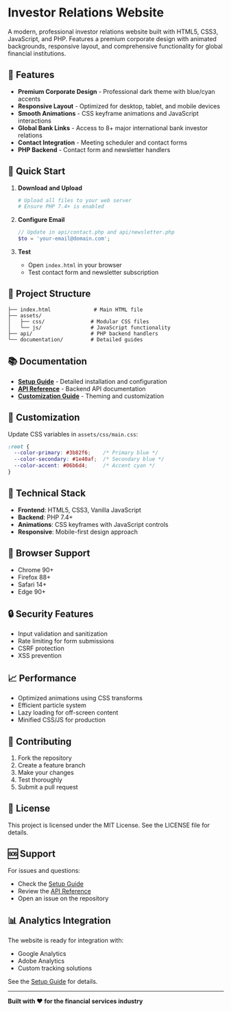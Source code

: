 # Investor Relations Website

A modern, professional investor relations website built with HTML5, CSS3, JavaScript, and PHP. Features a premium corporate design with animated backgrounds, responsive layout, and comprehensive functionality for global financial institutions.

## 🌟 Features

- **Premium Corporate Design** - Professional dark theme with blue/cyan accents
- **Responsive Layout** - Optimized for desktop, tablet, and mobile devices
- **Smooth Animations** - CSS keyframe animations and JavaScript interactions
- **Global Bank Links** - Access to 8+ major international bank investor relations
- **Contact Integration** - Meeting scheduler and contact forms
- **PHP Backend** - Contact form and newsletter handlers

## 🚀 Quick Start

1. **Download and Upload**
   ```bash
   # Upload all files to your web server
   # Ensure PHP 7.4+ is enabled
   ```

2. **Configure Email**
   ```php
   // Update in api/contact.php and api/newsletter.php
   $to = 'your-email@domain.com';
   ```

3. **Test**
   - Open `index.html` in your browser
   - Test contact form and newsletter subscription

## 📁 Project Structure

```
├── index.html              # Main HTML file
├── assets/
│   ├── css/               # Modular CSS files
│   └── js/                # JavaScript functionality
├── api/                   # PHP backend handlers
└── documentation/         # Detailed guides
```

## 📚 Documentation

- **[Setup Guide](./documentation/setup-guide.md)** - Detailed installation and configuration
- **[API Reference](./documentation/api-reference.md)** - Backend API documentation
- **[Customization Guide](./documentation/customization-guide.md)** - Theming and customization

## 🎨 Customization

Update CSS variables in `assets/css/main.css`:

```css
:root {
  --color-primary: #3b82f6;    /* Primary blue */
  --color-secondary: #1e40af;  /* Secondary blue */
  --color-accent: #06b6d4;     /* Accent cyan */
}
```

## 🔧 Technical Stack

- **Frontend**: HTML5, CSS3, Vanilla JavaScript
- **Backend**: PHP 7.4+
- **Animations**: CSS keyframes with JavaScript controls
- **Responsive**: Mobile-first design approach

## 📱 Browser Support

- Chrome 90+
- Firefox 88+
- Safari 14+
- Edge 90+

## 🔒 Security Features

- Input validation and sanitization
- Rate limiting for form submissions
- CSRF protection
- XSS prevention

## 📈 Performance

- Optimized animations using CSS transforms
- Efficient particle system
- Lazy loading for off-screen content
- Minified CSS/JS for production

## 🤝 Contributing

1. Fork the repository
2. Create a feature branch
3. Make your changes
4. Test thoroughly
5. Submit a pull request

## 📄 License

This project is licensed under the MIT License. See the LICENSE file for details.

## 🆘 Support

For issues and questions:
- Check the [Setup Guide](./documentation/setup-guide.md)
- Review the [API Reference](./documentation/api-reference.md)
- Open an issue on the repository

## 📊 Analytics Integration

The website is ready for integration with:
- Google Analytics
- Adobe Analytics
- Custom tracking solutions

See the [Setup Guide](./documentation/setup-guide.md) for details.

---

**Built with ❤️ for the financial services industry**